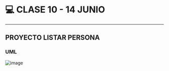 # :computer: CLASE 10 - 14 JUNIO

---

## PROYECTO LISTAR PERSONA

### UML

![image](https://github.com/eugenia1984/UTN-FRSR-Programacion/assets/72580574/226b15f1-2753-4e40-b9b1-82aa5d9c45af)

